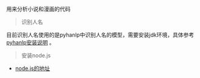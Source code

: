 用来分析小说和漫画的代码

> 识别人名

目前识别人名使用的是pyhanlp中识别人名的模型，需要安装jdk环境，具体参考[pyhanlp安装说明](https://github.com/hankcs/pyhanlp) 。


> 安装node.js

- [node.js的地址](https://nodejs.org/zh-cn/)


